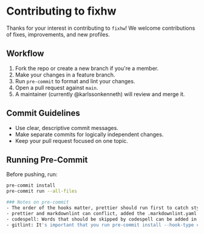# Contributing to fixhw

Thanks for your interest in contributing to `fixhw`! We welcome contributions of fixes, improvements, and new profiles.

## Workflow

1. Fork the repo or create a new branch if you're a member.
2. Make your changes in a feature branch.
3. Run `pre-commit` to format and lint your changes.
4. Open a pull request against `main`.
5. A maintainer (currently @karlssonkenneth) will review and merge it.

## Commit Guidelines

- Use clear, descriptive commit messages.
- Make separate commits for logically independent changes.
- Keep your pull request focused on one topic.

## Running Pre-Commit

Before pushing, run:

```bash
pre-commit install
pre-commit run --all-files

### Notes on pre-commit
- The order of the hooks matter, prettier should run first to catch stylistic issues before running markdownlint.
- prettier and markdownlint can conflict, added the .markdownlint.yaml to disable conflicting rules.
- codespell: Words that should be skipped by codespell can be added in .codespellrc
- gitlint: It's important that you run pre-commit install --hook-type commit-msg, even if you've already used pre-commit install before. pre-commit install does not install commit-msg hooks by default! See https://jorisroovers.com/gitlint/latest/commit_hooks/
```
